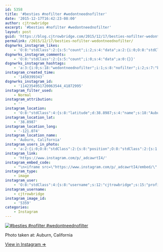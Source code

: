 ```yaml
---
id: 5358
title: '#besties #nofilter #wedontneednofilter'
date: '2015-12-17T16:42:23-08:00'
author: cjtrowbridge
excerpt: '#besties #nofilter #wedontneednofilter'
layout: post
guid: 'https://blog.cjtrowbridge.com/2015/12/17/besties-nofilter-wedontneednofilter/'
permalink: /2015/12/17/besties-nofilter-wedontneednofilter/
dsgnwrks_instagram_likes:
    - 'O:8:"stdClass":2:{s:5:"count";i:2;s:4:"data";a:2:{i:0;O:8:"stdClass":4:{s:8:"username";s:9:"cvneutron";s:15:"profile_picture";s:110:"https://scontent.cdninstagram.com/hphotos-xpt1/t51.2885-19/s150x150/11352163_1463663047262322_1227399018_a.jpg";s:2:"id";s:9:"200339051";s:9:"full_name";s:14:"Matt Zieminski";}i:1;O:8:"stdClass":4:{s:8:"username";s:20:"tequilamockingbird89";s:15:"profile_picture";s:100:"https://scontent.cdninstagram.com/hphotos-xpa1/t51.2885-19/11379913_1590068004596182_593576153_a.jpg";s:2:"id";s:8:"42374686";s:9:"full_name";s:20:"tequilamockingbird89";}}}'
dsgnwrks_instagram_comments:
    - 'O:8:"stdClass":2:{s:5:"count";i:0;s:4:"data";a:0:{}}'
dsgnwrks_instagram_hashtags:
    - 'a:3:{i:0;s:18:"wedontneednofilter";i:1;s:8:"nofilter";i:2;s:7:"besties";}'
instagram_created_time:
    - '1450399343'
dsgnwrks_instagram_id:
    - '1142354951720063544_41872995'
instagram_filter_used:
    - Normal
instagram_attribution:
    - ''
instagram_location:
    - 'O:8:"stdClass":4:{s:8:"latitude";d:38.8987;s:4:"name";s:18:"Auburn, California";s:9:"longitude";d:-121.074;s:2:"id";i:218405825;}'
instagram_location_lat:
    - '38.8987'
instagram_location_long:
    - '-121.074'
instagram_location_name:
    - 'Auburn, California'
instagram_users_in_photo:
    - 'a:2:{i:0;O:8:"stdClass":2:{s:8:"position";O:8:"stdClass":2:{s:1:"y";d:0.46388897;s:1:"x";d:0.30625;}s:4:"user";O:8:"stdClass":4:{s:8:"username";s:12:"cjtrowbridge";s:15:"profile_picture";s:109:"https://scontent.cdninstagram.com/hphotos-xta1/t51.2885-19/s150x150/12081186_1759494767611229_280555941_a.jpg";s:2:"id";s:8:"41872995";s:9:"full_name";s:13:"CJ Trowbridge";}}i:1;O:8:"stdClass":2:{s:8:"position";O:8:"stdClass":2:{s:1:"y";d:0.27638888;s:1:"x";d:0.7104167;}s:4:"user";O:8:"stdClass":4:{s:8:"username";s:9:"nguhjones";s:15:"profile_picture";s:100:"https://scontent.cdninstagram.com/hphotos-xtp1/t51.2885-19/10727787_728345577258937_1924414005_a.jpg";s:2:"id";s:10:"1537354302";s:9:"full_name";s:14:"Daniel Simpson";}}}'
instagram_link:
    - 'https://www.instagram.com/p/_adcawrtI4/'
instagram_embed_code:
    - "\n<iframe src=\"https://www.instagram.com/p/_adcawrtI4/embed/\" width=\"612\" height=\"710\" frameborder=\"0\" scrolling=\"no\" allowtransparency=\"true\" class=\"insta-image-embed\"></iframe>\n"
instagram_type:
    - image
instagram_user:
    - 'O:8:"stdClass":4:{s:8:"username";s:12:"cjtrowbridge";s:15:"profile_picture";s:109:"https://scontent.cdninstagram.com/hphotos-xta1/t51.2885-19/s150x150/12081186_1759494767611229_280555941_a.jpg";s:2:"id";s:8:"41872995";s:9:"full_name";s:13:"CJ Trowbridge";}'
instagram_username:
    - cjtrowbridge
instagram_image_id:
    - '5359'
categories:
    - Instagram
---
```


[![#besties #nofilter #wedontneednofilter](https://blog.cjtrowbridge.com/wp-content/uploads/2015/12/1450399343-1-1.jpg)](https://www.instagram.com/p/_adcawrtI4/)

Photo taken at: Auburn, California

[View in Instagram ⇒](https://www.instagram.com/p/_adcawrtI4/)